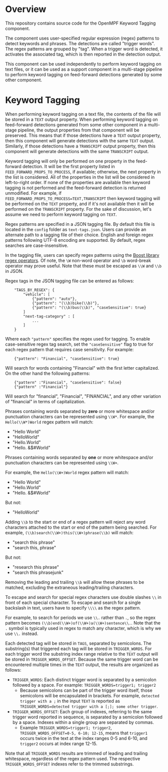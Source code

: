 # Overview

This repository contains source code for the OpenMPF Keyword Tagging component.

The component uses user-specified regular expression (regex) patterns to detect
keywords and phrases. The detections are called "trigger words". The regex
patterns are grouped by "tag". When a trigger word is detected, it activates the
associated tag, which is then reported in the detection output.

This component can be used independently to perform keyword tagging on text
files, or it can be used as a support component in a multi-stage pipeline to
perform keyword tagging on feed-forward detections generated by some other
component.

# Keyword Tagging

When performing keyword tagging on a text file, the contents of the file will be
stored in a `TEXT` output property. When performing keyword tagging on
feed-forward detections generated from some other component in a multi-stage
pipeline, the output properties from that component will be preserved. This
means that if those detections have a `TEXT` output property, then this
component will generate detections with the same `TEXT` output. Similarly, if
those detections have a `TRANSCRIPT` output property, then this component will
generate detections with the same `TRANSCRIPT` output.

Keyword tagging will only be performed on one property in the feed-forward
detection. It will be the first property listed in
`FEED_FORWARD_PROPS_TO_PROCESS`, if available; otherwise, the next property in
the list is considered. All of the properties in the list will be considered in
left-to-right order. If none of the properties are available then keyword
tagging is not performed and the feed-forward detection is returned unmodified.
For example, if `FEED_FORWARD_PROPS_TO_PROCESS=TEXT,TRANSCRIPT` then keyword
tagging will be performed on the `TEXT` property, and if it's not available then
it will be performed on the `TRANSCRIPT` property. For the sake of discussion,
let's assume we need to perform keyword tagging on `TEXT`.

Regex patterns are specified in a JSON tagging file. By default this file is
located in the `config` folder as `text-tags.json`. Users can provide an
alternate path to a tagging file of their choice. English and foreign regex
patterns following UTF-8 encoding are supported. By default, regex searches are
case-insensitive.

In the tagging file, users can specify regex patterns using the [Boost library
regex operators](https://cs.brown.edu/~jwicks/boost/libs/regex/doc/syntax.html).
Of note, the `\W` non-word operator and `\b` word-break operator may prove
useful. Note that these must be escaped as `\\W` and `\\b` in JSON.

Regex tags in the JSON tagging file can be entered as follows:

```
    "TAGS_BY_REGEX": {
        "vehicle": [
            {"pattern": "auto"},
            {"pattern": "(\\b)bike(\\b)"},
            {"pattern": "(\\b)bus(\\b)", "caseSensitive": true}
        ]
        "next-tag-category" : [
            ...
        ]
    }
```

Where each `"pattern"` specifies the regex used for tagging. To enable
case-sensitive regex tag search, set the `"caseSensitive"` flag to true for each
regex pattern that requires case sensitivity. For example:

```
    {"pattern": "Financial", "caseSensitive": true}
```

Will search for words containing "Financial" with the first letter capitalized.
On the other hand the following patterns:

```
    {"pattern" :"Financial", "caseSensitive": false}
    {"pattern" :"Financial"}
```

Will search for "financial", "Financial", "FINANCIAL", and any other variation
of "financial" in terms of capitalization.

Phrases containing words separated by **zero** or more whitespace and/or
punctuation characters can be represented using `\\W*`. For example, the
`Hello(\\W*)World` regex pattern will match:

* "Hello World"
* "HelloWorld"
* "Hello.World"
* "Hello. &$#World"

Phrases containing words separated by **one** or more whitespace and/or
punctuation characters can be represented using `\\W+`.

For example, the `Hello(\\W+)World` regex pattern will match:

* "Hello World"
* "Hello.World"
* "Hello. &$#World"

But not:

* "HelloWorld"

Adding `\\b` to the start or end of a regex pattern will reject any word
characters attached to the start or end of the pattern being searched. For
example, `(\\b)search(\\W+)this(\\W+)phrase(\\b)` will match:

* "search this phrase"
* "search  this, phrase"

But not:

* "research this phrase"
* "search this phrasejunk"

Removing the leading and trailing `\\b` will allow these phrases to be matched,
excluding the extraneous leading/trailing characters.

To escape and search for special regex characters use double slashes `\\` in
front of each special character. To escape and search for a single backslash in
text, users have to specify `\\\\` as the regex pattern.

For example, to search for periods we use `\\.` rather than `.`, so the regex
pattern becomes `(\\b)end(\\W+)of(\\W+)a(\\W+)sentence\\.`. Note that the `.`
symbol is typically used in regex to match any character, which is why we use `\\.`
instead.

Each detected tag will be stored in `TAGS`, separated by semicolons. The
substring(s) that triggered each tag will be stored in `TRIGGER_WORDS`. For each
trigger word the substring index range relative to the `TEXT` output will be
stored in `TRIGGER_WORDS_OFFSET`. Because the same trigger word can be
encountered multiple times in the `TEXT` output, the results are organized as
follows:

* `TRIGGER_WORDS`: Each distinct trigger word is separated by a semicolon
followed by a space. For example: `TRIGGER_WORDS=trigger1; trigger2`
    * Because semicolons can be part of the trigger word itself, those
    semicolons will be encapsulated in brackets. For example,
    `detected trigger with a ;` in the input `TEXT` is reported as
    `TRIGGER_WORDS=detected trigger with a [;]; some other trigger`.
* `TRIGGER_WORDS_OFFSET`: Each group of indexes, referring to the same trigger
word reported in sequence, is separated by a semicolon followed by a space.
Indexes within a single group are separated by commas.
    * Example `TRIGGER_WORDS=trigger1; trigger2`,
    `TRIGGER_WORDS_OFFSET=0-5, 6-10; 12-15`, means that `trigger1` occurs twice
    in the text at the index ranges 0-5 and 6-10, and `trigger2` occurs at index
    range 12-15.

Note that all `TRIGGER_WORDS` results are trimmed of leading and trailing
whitespace, regardless of the regex pattern used. The respective
`TRIGGER_WORDS_OFFSET` indexes refer to the trimmed substrings.
